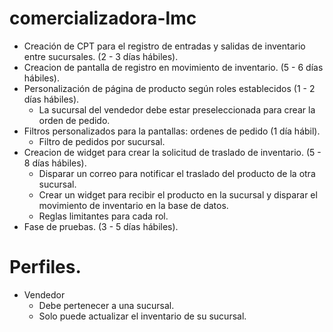 # comercializadora-lmc

- Creación de CPT para el registro de entradas y salidas de inventario entre sucursales. (2 - 3 días hábiles).
- Creacion de pantalla de registro en movimiento de inventario. (5 - 6 días hábiles).
- Personalización de página de producto según roles establecidos (1 - 2 días hábiles).
  - La sucursal del vendedor debe estar preseleccionada para crear la orden de pedido.
- Filtros personalizados para la pantallas: ordenes de pedido (1 día hábil).
  - Filtro de pedidos por sucursal.
- Creacion de widget para crear la solicitud de traslado de inventario. (5 - 8 días hábiles).
  - Disparar un correo para notificar el traslado del producto de la otra sucursal.
  - Crear un widget para recibir el producto en la sucursal y disparar el movimiento de inventario en la base de datos.
  - Reglas limitantes para cada rol.
- Fase de pruebas. (3 - 5 días hábiles).

# Perfiles.

- Vendedor
  - Debe pertenecer a una sucursal.
  - Solo puede actualizar el inventario de su sucursal.

